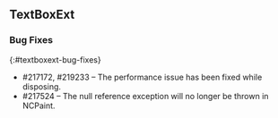 ## TextBoxExt

### Bug Fixes
{:#textboxext-bug-fixes}

* #217172, #219233 – The performance issue has been fixed while disposing.
* #217524 – The null reference exception will no longer be thrown in NCPaint.
